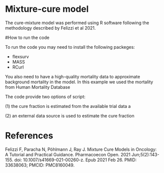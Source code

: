 # Mixture-cure model

The cure-mixture model was performed using R software following the methodology described by Felizzi et al 2021. 

#How to run the code

To run the code you may need to install the following packeges:
- flexsurv
- MASS
- RCurl

You also need to have a high-quality mortality data to approximate background mortality in the model. In this example we used the mortality from Human Mortality Database

The code provide two options of script: 

(1)  the cure fraction is estimated from the available trial data a

(2) an external data source is used to estimate the cure fraction

# References
Felizzi F, Paracha N, Pöhlmann J, Ray J. Mixture Cure Models in Oncology: A Tutorial and Practical Guidance. Pharmacoecon Open. 2021 Jun;5(2):143-155. doi: 10.1007/s41669-021-00260-z. Epub 2021 Feb 26. PMID: 33638063; PMCID: PMC8160049.
